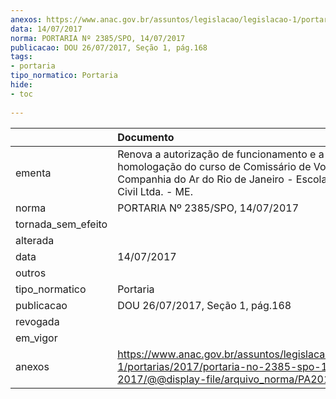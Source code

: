 ```yaml
---
anexos: https://www.anac.gov.br/assuntos/legislacao/legislacao-1/portarias/2017/portaria-no-2385-spo-14-07-2017/@@display-file/arquivo_norma/PA2017-2385.pdf
data: 14/07/2017
norma: PORTARIA Nº 2385/SPO, 14/07/2017
publicacao: DOU 26/07/2017, Seção 1, pág.168
tags:
- portaria
tipo_normatico: Portaria
hide: 
- toc 
 
---
```


|                    | Documento                                                                                                                                                      |
|:-------------------|:---------------------------------------------------------------------------------------------------------------------------------------------------------------|
| ementa             | Renova a autorização de funcionamento e a homologação do curso de Comissário de Voo da Companhia do Ar do Rio de Janeiro - Escola de Aviação Civil Ltda. - ME. |
| norma              | PORTARIA Nº 2385/SPO, 14/07/2017                                                                                                                               |
| tornada_sem_efeito |                                                                                                                                                                |
| alterada           |                                                                                                                                                                |
| data               | 14/07/2017                                                                                                                                                     |
| outros             |                                                                                                                                                                |
| tipo_normatico     | Portaria                                                                                                                                                       |
| publicacao         | DOU 26/07/2017, Seção 1, pág.168                                                                                                                               |
| revogada           |                                                                                                                                                                |
| em_vigor           |                                                                                                                                                                |
| anexos             | https://www.anac.gov.br/assuntos/legislacao/legislacao-1/portarias/2017/portaria-no-2385-spo-14-07-2017/@@display-file/arquivo_norma/PA2017-2385.pdf           |